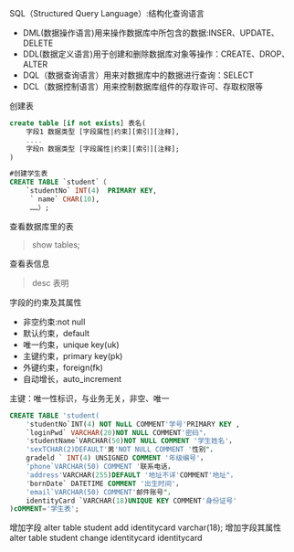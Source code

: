 SQL（Structured Query Language）:结构化查询语言

- DML(数据操作语言)用来操作数据库中所包含的数据:INSER、UPDATE、DELETE
- DDL(数据定义语言)用于创建和删除数据库对象等操作：CREATE、DROP、ALTER
- DQL（数据查询语言）用来对数据库中的数据进行查询：SELECT
- DCL（数据控制语言）用来控制数据库组件的存取许可、存取权限等

创建表

```sql
create table [if not exists] 表名(
    字段1 数据类型 [字段属性|约束][索引][注释],
    ....
    字段n 数据类型 [字段属性|约束][索引][注释];
)

#创建学生表
CREATE TABLE `student`（
    `studentNo` INT(4)  PRIMARY KEY,
     ` name` CHAR(10),
     ……）;

```

查看数据库里的表
> show tables;

查看表信息
> desc 表明

字段的约束及其属性
- 非空约束:not null
- 默认约束，default
- 唯一约束，unique key(uk)
- 主键约束，primary key(pk)
- 外键约束，foreign(fk)
- 自动增长，auto_increment


主键：唯一性标识，与业务无关，非空、唯一

```sql
CREATE TABLE 'student(
    'studentNo`INT(4) NOT NuLL COMMENT'学号'PRIMARY KEY ,
    `loginPwd` VARCHAR(20)NOT NULL COMMENT'密码"，
    'studentName`VARCHAR(50)NOT NULL COMMENT '学生姓名'，
    'sexTCHAR(2)DEFAULT'男'NOT NULL COMMENT '性别"，
    gradeld ` INT(4) UNSIGNED COMMENT '年级编号'，
    'phone`VARCHAR(50) COMMENT '联系电话，
    'address'VARCHAR(255)DEFAULT '地址不详'COMMENT'地址"，
    'bornDate` DATETIME COMMENT '出生时间'，
    'email`VARCHAR(50) COMMENT'邮件账号"，
    identityCard `VARCHAR(18)UNIQUE KEY COMMENT'身份证号'
)cOMMENT='学生表';
```


增加字段
alter table student add identitycard varchar(18);
增加字段其属性
alter table student change identitycard identitycard 







